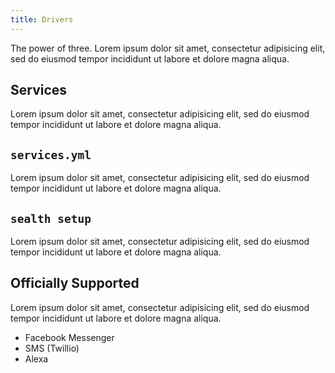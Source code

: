 ```yaml
---
title: Drivers
---
```


The power of three. Lorem ipsum dolor sit amet, consectetur adipisicing elit, sed do eiusmod tempor incididunt ut labore et dolore magna aliqua.

## Services

Lorem ipsum dolor sit amet, consectetur adipisicing elit, sed do eiusmod tempor incididunt ut labore et dolore magna aliqua.

## `services.yml`

Lorem ipsum dolor sit amet, consectetur adipisicing elit, sed do eiusmod tempor incididunt ut labore et dolore magna aliqua.

## `sealth setup`

Lorem ipsum dolor sit amet, consectetur adipisicing elit, sed do eiusmod tempor incididunt ut labore et dolore magna aliqua.

## Officially Supported

Lorem ipsum dolor sit amet, consectetur adipisicing elit, sed do eiusmod tempor incididunt ut labore et dolore magna aliqua.

* Facebook Messenger
* SMS (Twillio)
* Alexa
